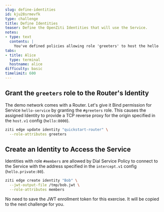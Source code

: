```yaml
---
slug: define-identities
id: kju28srmevfk
type: challenge
title: Define Identities
teaser: Define the OpenZiti Identities that will use the Service.
notes:
- type: text
  contents: |
    You've defined policies allowing role 'greeters' to host the hello Service, and role 'members' to consume it. Now let's assign those roles to the appropriate Identities. Alice will delegate hosting the Service to the router that is already running in the environment by assigning role "greeters." Bob is a new member that will consume the Service.
tabs:
- title: Alice
  type: terminal
  hostname: alice
difficulty: basic
timelimit: 600
---
```


## Grant the `greeters` role to the Router's Identity

The demo network comes with a Router. Let's give it Bind permission for Service `hello-service` by granting the `#greeters` role. This causes the assigned Identity to provide a TCP reverse proxy for the origin specified in the `host.v1` config (`hello:8000`).

```bash
ziti edge update identity "quickstart-router" \
  --role-attributes greeters
```

## Create an Identity to Access the Service

Identities with role `#members` are allowed by Dial Service Policy to connect to the Service with the address specified in the `intercept.v1` config (`hello.private:80`).

```bash
ziti edge create identity "Bob" \
  --jwt-output-file /tmp/bob.jwt \
  --role-attributes members
```

No need to save the JWT enrollment token for this exercise. It will be copied to the next challenge for you.

